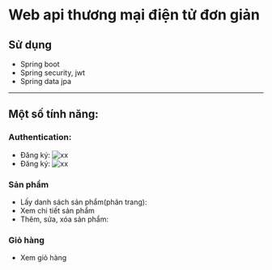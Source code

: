 # Web api thương mại điện tử đơn giản
## Sử dụng
- Spring boot
- Spring security, jwt
- Spring data jpa
---
## Một số tính năng:
### Authentication:
- Đăng ký:
![xx](xx)
- Đăng ký:
![xx](xx)
### Sản phẩm
- Lấy danh sách sản phẩm(phân trang):
![]()
- Xem chi tiết sản phẩm
![]()
- Thêm, sửa, xóa sản phẩm:
![]()
![]()
![]()
### Giỏ hàng
- Xem giỏ hàng
![]()
